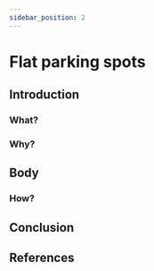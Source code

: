 ```yaml
---
sidebar_position: 2
---
```


# Flat parking spots

## Introduction

### What?

### Why?

## Body

### How?

## Conclusion

## References
 